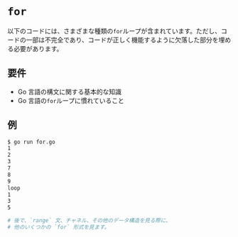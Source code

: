 # `for`

以下のコードには、さまざまな種類の`for`ループが含まれています。ただし、コードの一部は不完全であり、コードが正しく機能するように欠落した部分を埋める必要があります。

## 要件

- Go 言語の構文に関する基本的な知識
- Go 言語の`for`ループに慣れていること

## 例

```sh
$ go run for.go
1
2
3
7
8
9
loop
1
3
5

# 後で、`range` 文、チャネル、その他のデータ構造を見る際に、
# 他のいくつかの `for` 形式を見ます。
```
